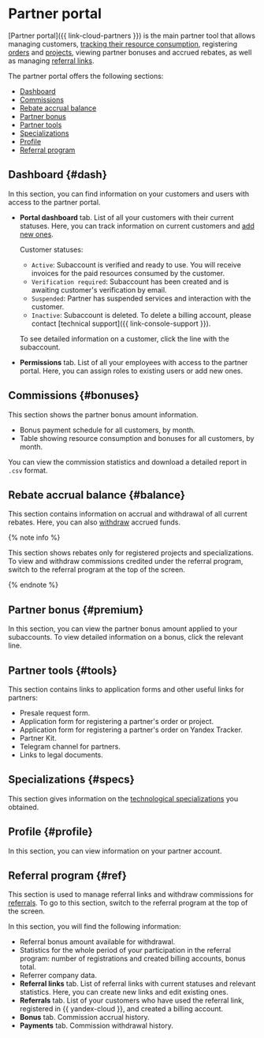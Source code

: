 # Partner portal

[Partner portal]({{ link-cloud-partners }}) is the main partner tool that allows managing customers, [tracking their resource consumption](./operations/get-client-stat.md), registering [orders](./program/var-tools.md#deal-reg) and [projects](./program/var-tools.md#project-reg), viewing partner bonuses and accrued rebates, as well as managing [referral links](./program/referral.md).

The partner portal offers the following sections:

* [Dashboard](#dash)
* [Commissions](#bonuses)
* [Rebate accrual balance](#balance)
* [Partner bonus](#premium)
* [Partner tools](#tools)
* [Specializations](#specs)
* [Profile](#profile)
* [Referral program](#ref)

## Dashboard {#dash}

In this section, you can find information on your customers and users with access to the partner portal.

* **Portal dashboard** tab. List of all your customers with their current statuses. Here, you can track information on current customers and [add new ones](./program/var-pin-client.md).

   Customer statuses:

   * `Active`: Subaccount is verified and ready to use. You will receive invoices for the paid resources consumed by the customer.
   * `Verification required`: Subaccount has been created and is awaiting customer's verification by email.
   * `Suspended`: Partner has suspended services and interaction with the customer.
   * `Inactive`: Subaccount is deleted. To delete a billing account, please contact [technical support]({{ link-console-support }}).

   To see detailed information on a customer, click the line with the subaccount.

* **Permissions** tab. List of all your employees with access to the partner portal. Here, you can assign roles to existing users or add new ones.

## Commissions {#bonuses}

This section shows the partner bonus amount information.

* Bonus payment schedule for all customers, by month.
* Table showing resource consumption and bonuses for all customers, by month.

You can view the commission statistics and download a detailed report in `.csv` format.

## Rebate accrual balance {#balance}

This section contains information on accrual and withdrawal of all current rebates. Here, you can also [withdraw](./program/var.md#bonus) accrued funds.

{% note info %}

This section shows rebates only for registered projects and specializations. To view and withdraw commissions credited under the referral program, switch to the referral program at the top of the screen.

{% endnote %}

## Partner bonus {#premium}

In this section, you can view the partner bonus amount applied to your subaccounts. To view detailed information on a bonus, click the relevant line.

## Partner tools {#tools}

This section contains links to application forms and other useful links for partners:

* Presale request form.
* Application form for registering a partner's order or project.
* Application form for registering a partner's order on Yandex Tracker.
* Partner Kit.
* Telegram channel for partners.
* Links to legal documents.

## Specializations {#specs}

This section gives information on the [technological specializations](./specializations/index.md) you obtained.

## Profile {#profile}

In this section, you can view information on your partner account.

## Referral program {#ref}

This section is used to manage referral links and withdraw commissions for [referrals](./terms.md#referral-client). To go to this section, switch to the referral program at the top of the screen.

In this section, you will find the following information:

* Referral bonus amount available for withdrawal.
* Statistics for the whole period of your participation in the referral program: number of registrations and created billing accounts, bonus total.
* Referrer company data.
* **Referral links** tab. List of referral links with current statuses and relevant statistics. Here, you can create new links and edit existing ones.
* **Referrals** tab. List of your customers who have used the referral link, registered in {{ yandex-cloud }}, and created a billing account.
* **Bonus** tab. Commission accrual history.
* **Payments** tab. Commission withdrawal history.
